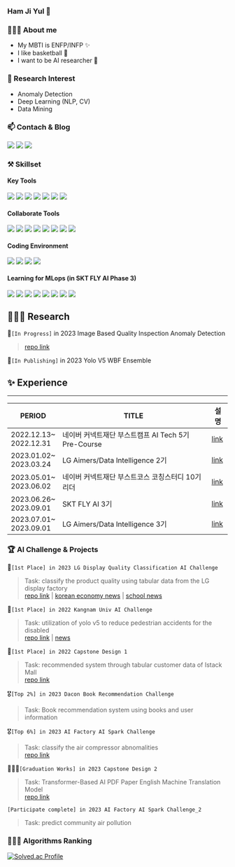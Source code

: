 ### Ham Ji Yul 👋
  
### 💁🏻‍♂️ About me
* My MBTI is ENFP/INFP ✨
* I like basketball 🏀
* I want to be AI researcher 🧪

### 🔎 Research Interest  
* Anomaly Detection
* Deep Learning (NLP, CV)
* Data Mining
  
### 📫 Contach & Blog
<a href="mailto:hramsm@naver.com"><img src="https://img.shields.io/badge/naver-03C75A?style=flat-square&logo=naver&logoColor=white&link=mailto:hramsm@naver.com"/></a> <a href="mailto:hramsm123@gmail.com"><img src="https://img.shields.io/badge/gmail-EA4335?style=flat-square&logo=gmail&logoColor=white&link=mailto:hramsm123@gmail.com"/></a> <a href="https://machine-learning-research.notion.site/ML-DL-Engineer-18d10d06532d4421bd26811afb348407"><img src="https://img.shields.io/badge/notion-000000?style=flat-square&logo=notion&logoColor=white&link=[hramsm@naver.com](https://machine-learning-research.notion.site/ML-DL-Engineer-18d10d06532d4421bd26811afb348407)"/></a>
  
### ⚒️ Skillset  
#### Key Tools  
<img src="https://img.shields.io/badge/python-3776AB?style=flat-square&logo=python&logoColor=white"> <img src="https://img.shields.io/badge/pandas-150458?style=flat-square&logo=pandas&logoColor=white"> <img src="https://img.shields.io/badge/numpy-013243?style=flat-square&logo=numpy&logoColor=white"> <img src="https://img.shields.io/badge/mysql-4479A1?style=flat-square&logo=mysql&logoColor=white"> <img src="https://img.shields.io/badge/sklearn-F7931E?style=flat-square&logo=scikitlearn&logoColor=white"> <img src="https://img.shields.io/badge/pytorch-EE4C2C?style=flat-square&logo=pytorch&logoColor=white"> <img src="https://img.shields.io/badge/tensorflow-FF6F00?style=flat-square&logo=tensorflow&logoColor=white"><br>
#### Collaborate Tools  
<img src="https://img.shields.io/badge/git-F05032?style=flat-square&logo=git&logoColor=white"> <img src="https://img.shields.io/badge/github-181717?style=flat-square&logo=github&logoColor=white"> <img src="https://img.shields.io/badge/sourcetree-0052CC?style=flat-square&logo=sourcetree&logoColor=white"> <img src="https://img.shields.io/badge/figma-F24E1E?style=flat-square&logo=figma&logoColor=white"> <img src="https://img.shields.io/badge/slack-4A154B?style=flat-square&logo=slack&logoColor=white"> <img src="https://img.shields.io/badge/zoom-2D8CFF?style=flat-square&logo=zoom&logoColor=white"> <img src="https://img.shields.io/badge/googlemeet-00897B?style=flat-square&logo=googlemeet&logoColor=white"> <img src="https://img.shields.io/badge/discord-5865F2?style=flat-square&logo=discord&logoColor=white"> <br>
#### Coding Environment
<img src="https://img.shields.io/badge/visualstudiocode-007ACC?style=flat-square&logo=visualstudiocode&logoColor=white"> <img src="https://img.shields.io/badge/jupyter-F37626?style=flat-square&logo=jupyter&logoColor=white"> <img src="https://img.shields.io/badge/googlecolab-F9AB00?style=flat-square&logo=googlecolab&logoColor=white"> <img src="https://img.shields.io/badge/paperspace-000000?style=flat-square&logo=paperspace&logoColor=white">
#### Learning for MLops (in SKT FLY AI Phase 3)  
<img src="https://img.shields.io/badge/ubuntu-E95420?style=flat-square&logo=ubuntu&logoColor=white"> <img src="https://img.shields.io/badge/flask-000000?style=flat-square&logo=flask&logoColor=white"> <img src="https://img.shields.io/badge/docker-2496ED?style=flat-square&logo=docker&logoColor=white"> <img src="https://img.shields.io/badge/kubernetes-326CE5?style=flat-square&logo=kubernetes&logoColor=white"> <img src="https://img.shields.io/badge/githubactions-2088FF?style=flat-square&logo=githubactions&logoColor=white"> <img src="https://img.shields.io/badge/jenkins-D24939?style=flat-square&logo=jenkins&logoColor=white"> <img src="https://img.shields.io/badge/amazonaws-232F3E?style=flat-square&logo=amazonaws&logoColor=white"> <img src="https://img.shields.io/badge/microsoftazure-0078D4?style=flat-square&logo=microsoftazure&logoColor=white"><br> 

## 👨🏻‍🔬 Research  
🧪`[In Progress]` in 2023 Image Based Quality Inspection Anomaly Detection
>[repo link](https://github.com/YUL-git/memae-anomaly-detection)
  
📄`[In Publishing]` in 2023 Yolo V5 WBF Ensemble
  
## ✨ Experience  
---
|PERIOD|TITLE|설명|
|---|---|---|
|2022.12.13~<br>2022.12.31|네이버 커넥트재단 부스트캠프 AI Tech 5기 Pre-Course|[link](https://www.notion.so/machine-learning-research/f9ec694c7e724c80b0a06764790b40a8?pvs=4)|
|2023.01.02~<br>2023.03.24|LG Aimers/Data Intelligence 2기|[link](https://www.notion.so/machine-learning-research/LG-Aimers-2-b46fa57fa1584debb5066c3d1eed624f?pvs=4)|
|2023.05.01~<br>2023.06.02|네이버 커넥트재단 부스트코스 코칭스터디 10기 리더|[link](https://www.notion.so/machine-learning-research/10-791396fb29c8490199d8b31896c89853?pvs=4)|
|2023.06.26~<br>2023.09.01|SKT FLY AI 3기|[link](https://www.notion.so/machine-learning-research/SKT-FLY-AI-2-975c81ab37f549a8980e4d5420147f06?pvs=4)|
|2023.07.01~<br>2023.09.01|LG Aimers/Data Intelligence 3기|[link](https://www.notion.so/machine-learning-research/LG-Aimers-3-974051ba84d949b590e4953f04486163?pvs=4)|
  
### 🏆 AI Challenge & Projects  
🥇`[1st Place] in 2023 LG Display Quality Classification AI Challenge`  
>Task: classify the product quality using tabular data from the LG display factory  
>[repo link](https://github.com/YUL-git/2023-LG-DISPLAY-Quality-Classification-1st-place-Solution) | [korean economy news](https://www.hankyung.com/it/article/202304071562g) | [school news](https://web.kangnam.ac.kr/menu/board/info/91e87af8a39d7468a705e907abd020d5.do?encMenuSeq=f27334797be7f56644db09015634bf5b&encMenuBoardSeq=4f29b32e9c7ad0830c87df51e8e3ffdc)

🥇`[1st Place] in 2022 Kangnam Univ AI Challenge`  
>Task: utilization of yolo v5 to reduce pedestrian accidents for the disabled  
>[repo link](https://github.com/YUL-git/2022_probono_object_detection_by_yolov5_1st_place_solution) | [news](https://ace.kangnam.ac.kr/menu/board/info/f3a3bfbbc5715e4180657f71177d8bcf.do?scrtWrtiYn=false&encMenuSeq=5a1dc776d71dae825ed365be75187a1e&encMenuBoardSeq=d5e08d8b9aee4051aecbcd81986670b8)

🥇`[1st Place] in 2022 Capstone Design 1`
>Task: recommended system through tabular customer data of Istack Mall  
>[repo link](https://github.com/YUL-git/Python-Recommandation)

🎖️`[Top 2%] in 2023 Dacon Book Recommendation Challenge`
>Task: Book recommendation system using books and user information  

🎖️`[Top 6%] in 2023 AI Factory AI Spark Challenge`  
>Task: classify the air compressor abnomalities  
>[repo link](https://github.com/YUL-git/2023_AI_Factory_Outlier_Detection_Air_Compressor_faults_Top_6_Solution)  
  
👨🏻‍🎓`[Graduation Works] in 2023 Capstone Design 2`  
>Task: Transformer-Based AI PDF Paper English Machine Translation Model  
>[repo link](https://github.com/YUL-git/2023_Capstone_Design_Graduate_Work/blob/main/README.md)  
   
`[Participate complete] in 2023 AI Factory AI Spark Challenge_2`  
>Task: predict community air pollution
  
### 👨🏻‍💻 Algorithms Ranking  
[![Solved.ac Profile](http://mazassumnida.wtf/api/v2/generate_badge?boj=hramsm)](https://solved.ac/hramsm/)
